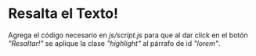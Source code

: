 # Resalta el Texto!

Agrega el código necesario en *js/script.js* para que al dar click en el botón *"Resaltar!"* se aplique la clase *"highlight"* al párrafo de id *"lorem"*.
